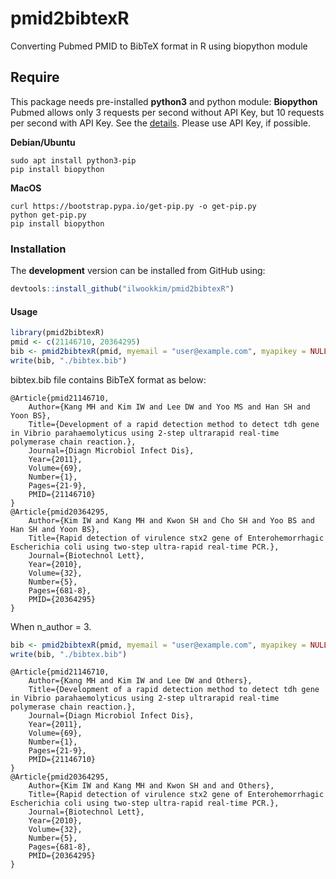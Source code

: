 # **pmid2bibtexR**

Converting Pubmed PMID to BibTeX format in R using biopython module

## **Require**

This package needs pre-installed **python3** and python module: **Biopython**
Pubmed allows only 3 requests per second without API Key, but 10 requests per second with API Key. See the [details](https://ncbiinsights.ncbi.nlm.nih.gov/2017/11/02/new-api-keys-for-the-e-utilities). Please use API Key, if possible.

**Debian/Ubuntu**
``` colsole
sudo apt install python3-pip
pip install biopython
```

**MacOS**
``` colsole
curl https://bootstrap.pypa.io/get-pip.py -o get-pip.py
python get-pip.py
pip install biopython
```

### **Installation**

The **development** version can be installed from GitHub using:

``` r
devtools::install_github("ilwookkim/pmid2bibtexR")
```
#### **Usage**

``` r
library(pmid2bibtexR)
pmid <- c(21146710, 20364295)
bib <- pmid2bibtexR(pmid, myemail = "user@example.com", myapikey = NULL, n_author = "all")
write(bib, "./bibtex.bib")
```

bibtex.bib file contains BibTeX format as below:

```
@Article{pmid21146710,
 	Author={Kang MH and Kim IW and Lee DW and Yoo MS and Han SH and Yoon BS},
 	Title={Development of a rapid detection method to detect tdh gene in Vibrio parahaemolyticus using 2-step ultrarapid real-time polymerase chain reaction.},
 	Journal={Diagn Microbiol Infect Dis},
 	Year={2011},
 	Volume={69},
 	Number={1},
 	Pages={21-9},
 	PMID={21146710}
}
@Article{pmid20364295,
 	Author={Kim IW and Kang MH and Kwon SH and Cho SH and Yoo BS and Han SH and Yoon BS},
 	Title={Rapid detection of virulence stx2 gene of Enterohemorrhagic Escherichia coli using two-step ultra-rapid real-time PCR.},
 	Journal={Biotechnol Lett},
 	Year={2010},
 	Volume={32},
 	Number={5},
 	Pages={681-8},
 	PMID={20364295}
}

```

When n_author = 3.
``` r
bib <- pmid2bibtexR(pmid, myemail = "user@example.com", myapikey = NULL, n_author = 3)
write(bib, "./bibtex.bib")
```

```
@Article{pmid21146710,
 	Author={Kang MH and Kim IW and Lee DW and Others},
 	Title={Development of a rapid detection method to detect tdh gene in Vibrio parahaemolyticus using 2-step ultrarapid real-time polymerase chain reaction.},
 	Journal={Diagn Microbiol Infect Dis},
 	Year={2011},
 	Volume={69},
 	Number={1},
 	Pages={21-9},
 	PMID={21146710}
}
@Article{pmid20364295,
 	Author={Kim IW and Kang MH and Kwon SH and and Others},
 	Title={Rapid detection of virulence stx2 gene of Enterohemorrhagic Escherichia coli using two-step ultra-rapid real-time PCR.},
 	Journal={Biotechnol Lett},
 	Year={2010},
 	Volume={32},
 	Number={5},
 	Pages={681-8},
 	PMID={20364295}
}
```


